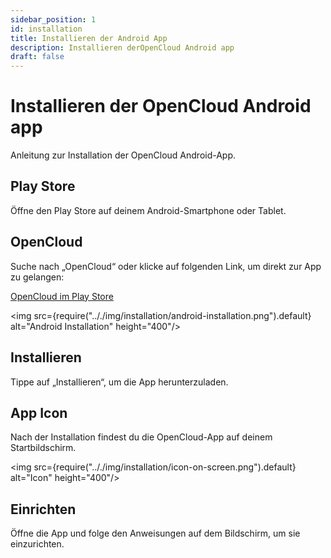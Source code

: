 ```yaml
---
sidebar_position: 1
id: installation
title: Installieren der Android App
description: Installieren derOpenCloud Android app
draft: false
---
```


# Installieren der OpenCloud Android app

Anleitung zur Installation der OpenCloud Android-App.

## Play Store

Öffne den Play Store auf deinem Android-Smartphone oder Tablet.

## OpenCloud

Suche nach „OpenCloud“ oder klicke auf folgenden Link, um direkt zur App zu gelangen:

[OpenCloud im Play Store](https://play.google.com/store/apps/details?id=eu.opencloud.android)

<img src={require(".././img/installation/android-installation.png").default} alt="Android Installation" height="400"/>

## Installieren

Tippe auf „Installieren“, um die App herunterzuladen.

## App Icon

Nach der Installation findest du die OpenCloud-App auf deinem Startbildschirm.

<img src={require(".././img/installation/icon-on-screen.png").default} alt="Icon" height="400"/>

## Einrichten

Öffne die App und folge den Anweisungen auf dem Bildschirm, um sie einzurichten.
